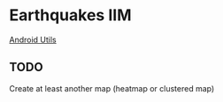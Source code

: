 # Earthquakes IIM

[Android Utils](https://developers.google.com/maps/documentation/android-api/utility/)

## TODO

Create at least another map (heatmap or clustered map)
